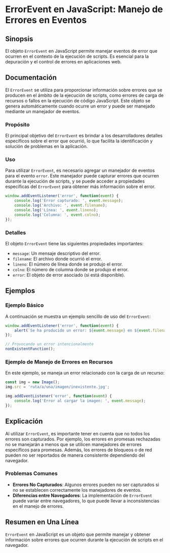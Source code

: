 <!--
Meta Description: # ErrorEvent en JavaScript: Manejo de Errores en Eventos ## Sinopsis El objeto `ErrorEvent` en JavaScript permite manejar eventos de error que ocurren...
Meta Keywords: error, errores, event, errorevent, que
-->

# ErrorEvent en JavaScript: Manejo de Errores en Eventos

## Sinopsis
El objeto `ErrorEvent` en JavaScript permite manejar eventos de error que ocurren en el contexto de la ejecución de scripts. Es esencial para la depuración y el control de errores en aplicaciones web.

## Documentación
El `ErrorEvent` se utiliza para proporcionar información sobre errores que se producen en el ámbito de la ejecución de scripts, como errores de carga de recursos o fallos en la ejecución de código JavaScript. Este objeto se genera automáticamente cuando ocurre un error y puede ser manejado mediante un manejador de eventos.

### Propósito
El principal objetivo del `ErrorEvent` es brindar a los desarrolladores detalles específicos sobre el error que ocurrió, lo que facilita la identificación y solución de problemas en la aplicación.

### Uso
Para utilizar `ErrorEvent`, es necesario agregar un manejador de eventos para el evento `error`. Este manejador puede capturar errores que ocurren durante la ejecución de scripts, y se puede acceder a propiedades específicas del `ErrorEvent` para obtener más información sobre el error.

```javascript
window.addEventListener('error', function(event) {
    console.log('Error capturado: ', event.message);
    console.log('Archivo: ', event.filename);
    console.log('Línea: ', event.lineno);
    console.log('Columna: ', event.colno);
});
```

### Detalles
El objeto `ErrorEvent` tiene las siguientes propiedades importantes:
- `message`: Un mensaje descriptivo del error.
- `filename`: El archivo donde ocurrió el error.
- `lineno`: El número de línea donde se produjo el error.
- `colno`: El número de columna donde se produjo el error.
- `error`: El objeto de error asociado (si está disponible).

## Ejemplos
### Ejemplo Básico
A continuación se muestra un ejemplo sencillo de uso del `ErrorEvent`:

```javascript
window.addEventListener('error', function(event) {
    alert(`Se ha producido un error: ${event.message} en ${event.filename}:${event.lineno}:${event.colno}`);
});

// Provocando un error intencionalmente
nonExistentFunction();
```

### Ejemplo de Manejo de Errores en Recursos
En este ejemplo, se maneja un error relacionado con la carga de un recurso:

```javascript
const img = new Image();
img.src = 'ruta/a/una/imagen/inexistente.jpg';

img.addEventListener('error', function(event) {
    console.log('Error al cargar la imagen: ', event.message);
});
```

## Explicación
Al utilizar `ErrorEvent`, es importante tener en cuenta que no todos los errores son capturados. Por ejemplo, los errores en promesas rechazadas no se manejarán a menos que se utilicen manejadores de errores específicos para promesas. Además, los errores de bloqueos o de red pueden no ser reportados de manera consistente dependiendo del navegador.

### Problemas Comunes
- **Errores No Capturados**: Algunos errores pueden no ser capturados si no se establecen correctamente los manejadores de eventos.
- **Diferencias entre Navegadores**: La implementación de `ErrorEvent` puede variar entre navegadores, lo que puede llevar a inconsistencias en el manejo de errores.

## Resumen en Una Línea
`ErrorEvent` en JavaScript es un objeto que permite manejar y obtener información sobre errores que ocurren durante la ejecución de scripts en el navegador.